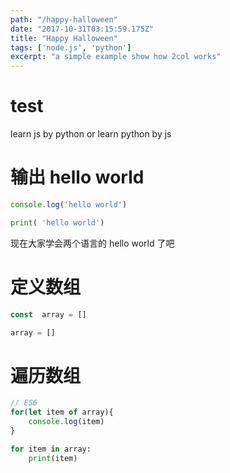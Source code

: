 ```yaml
---
path: "/happy-halloween"
date: "2017-10-31T03:15:59.175Z"
title: "Happy Halloween"
tags: ['node.js', 'python']
excerpt: "a simple example show how 2col works"
---
```

# test
learn js by python  or learn python by js

# 输出 hello world
```JavaScript
console.log('hello world')
```

```Python
print( 'hello world')
```

现在大家学会两个语言的 hello world 了吧


# 定义数组

```JavaScript
const  array = []

```


```python
array = []
```


# 遍历数组

```JavaScript
// ES6
for(let item of array){
	console.log(item)
}
```



```Python
for item in array:
	print(item)
```
